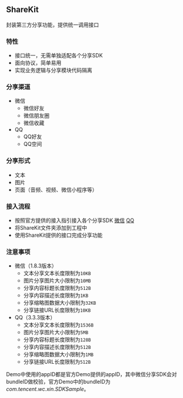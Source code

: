 ## ShareKit
封装第三方分享功能，提供统一调用接口

### 特性
- 接口统一，无需单独适配各个分享SDK
- 面向协议，简单易用
- 实现业务逻辑与分享模块代码隔离

### 分享渠道
- 微信
    - 微信好友
    - 微信朋友圈
    - 微信收藏
- QQ
    - QQ好友
    - QQ空间

### 分享形式
- 文本
- 图片
- 页面（音频、视频、微信小程序等）

### 接入流程
- 按照官方提供的接入指引接入各个分享SDK [微信](https://open.weixin.qq.com/cgi-bin/showdocument?action=dir_list&t=resource/res_list&verify=1&id=1417694084&token=&lang=zh_CN)  [QQ](http://wiki.open.qq.com/index.php?title=iOS_API%E8%B0%83%E7%94%A8%E8%AF%B4%E6%98%8E&oldid=46716)
- 将ShareKit文件夹添加到工程中
- 使用ShareKit提供的接口完成分享功能

### 注意事项
- 微信（1.8.3版本）
    - 文本分享文本长度限制为`10KB`
    - 图片分享图片大小限制为`10MB`
    - 分享内容标题长度限制为`512B`
    - 分享内容描述长度限制为`1KB`
    - 分享缩略图数据大小限制为`32KB`
    - 分享链接URL长度限制为`10KB`
- QQ（3.3.3版本）
    - 文本分享文本长度限制为`1536B`
    - 图片分享图片大小限制为`5MB`
    - 分享内容标题长度限制为`128B`
    - 分享内容描述长度限制为`512B`
    - 分享缩略图数据大小限制为`1MB`
    - 分享链接URL长度限制为`512B`

Demo中使用的appID都是官方Demo提供的appID，其中微信分享SDK会对bundleID做校验，官方Demo中的bundleID为 _com.tencent.wc.xin.SDKSample_。
